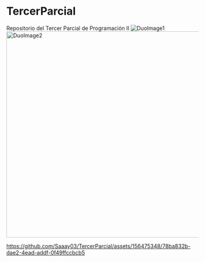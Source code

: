 # TercerParcial
Repositorio del Tercer Parcial de Programación II
![DuoImage1](https://github.com/Saaay03/TercerParcial/assets/156475348/1887e18a-730d-4536-a40c-d6667d8abe44)
<img width="540" alt="DuoImage2" src="https://github.com/Saaay03/TercerParcial/assets/156475348/bed89510-d8ba-4893-865c-3f73d2e09c02">


https://github.com/Saaay03/TercerParcial/assets/156475348/78ba832b-dae2-4ead-addf-0f49ffccbcb5

